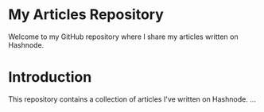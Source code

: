 # My Articles Repository

Welcome to my GitHub repository where I share my articles written on Hashnode.

# Introduction
This repository contains a collection of articles I've written on Hashnode. ...
